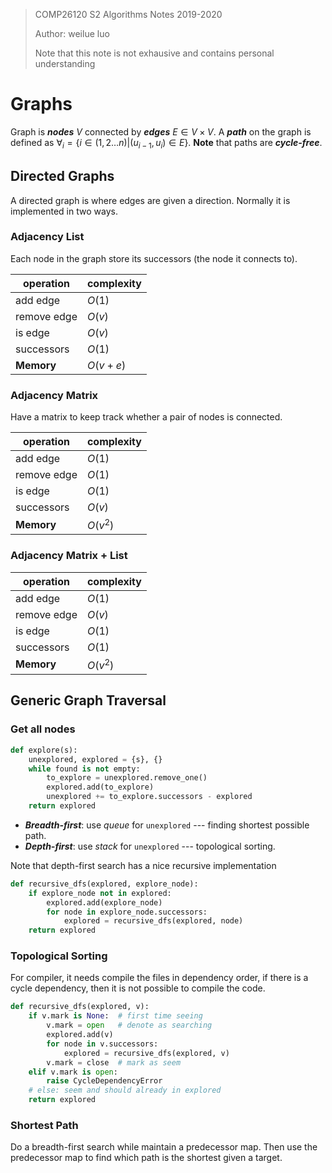> COMP26120 S2 Algorithms Notes 2019-2020
>
> Author: weilue luo
>
> Note that this note is not exhausive and contains personal understanding

# Graphs

Graph is ***nodes*** $V$ connected by ***edges*** $E \in V \times V$. A ***path*** on the graph is defined as $\forall_i=\{i\in(1,2\dots n)|(u_{i-1}, u_i)\in E\}$. **Note** that paths are ***cycle-free***.

## Directed Graphs

A directed graph is where edges are given a direction. Normally it is implemented in two ways.

### Adjacency List

Each node in the graph store its successors (the node it connects to).

| operation   | complexity |
| ----------- | ---------- |
| add edge    | $O(1)$     |
| remove edge | $O(v)$     |
| is edge     | $O(v)$     |
| successors  | $O(1)$     |
| **Memory**  | $O(v + e)$ |

### Adjacency Matrix

Have a matrix to keep track whether a pair of nodes is connected.

| operation   | complexity |
| ----------- | ---------- |
| add edge    | $O(1)$     |
| remove edge | $O(1)$     |
| is edge     | $O(1)$     |
| successors  | $O(v)$     |
| **Memory**  | $O(v^2)$   |

### Adjacency Matrix + List

| operation   | complexity |
| ----------- | ---------- |
| add edge    | $O(1)$     |
| remove edge | $O(v)$     |
| is edge     | $O(1)$     |
| successors  | $O(1)$     |
| **Memory**  | $O(v^2)$   |

## Generic Graph Traversal

### Get all nodes

````python
def explore(s):
    unexplored, explored = {s}, {}
    while found is not empty:
        to_explore = unexplored.remove_one()
        explored.add(to_explore)
        unexplored += to_explore.successors - explored
    return explored
````

- ***Breadth-first***: use *queue* for `unexplored` ---  finding shortest possible path.
- ***Depth-first***: use *stack* for `unexplored` --- topological sorting.

Note that depth-first search has a nice recursive implementation

````python
def recursive_dfs(explored, explore_node):
    if explore_node not in explored:
        explored.add(explore_node)
        for node in explore_node.successors:
            explored = recursive_dfs(explored, node)
    return explored
````

### Topological Sorting

For compiler, it needs compile the files in dependency order, if there is a cycle dependency, then it is not possible to compile the code.

```python
def recursive_dfs(explored, v):
    if v.mark is None:  # first time seeing
        v.mark = open   # denote as searching
        explored.add(v)
        for node in v.successors:
            explored = recursive_dfs(explored, v)
        v.mark = close  # mark as seem
    elif v.mark is open: 
        raise CycleDependencyError
    # else: seem and should already in explored
    return explored
```

### Shortest Path

Do a breadth-first search while maintain a predecessor map. Then use the predecessor map to find which path is the shortest given a target.

